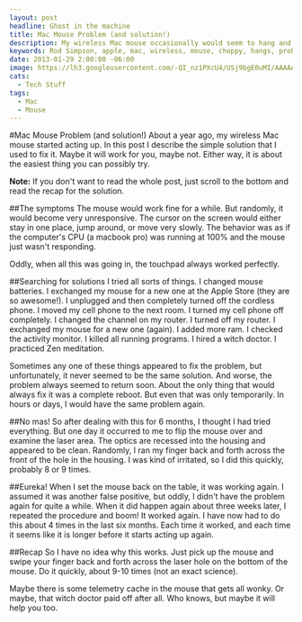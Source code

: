```yaml
---
layout: post
headline: Ghost in the machine
title: Mac Mouse Problem (and solution!)
description: My wireless Mac mouse occasionally would seem to hang and would become very choppy. Here is how I fixed it.
keywords: Rod Simpson, apple, mac, wireless, mouse, choppy, hangs, problem, solution
date: 2013-01-29 2:00:00 -06:00
image: https://lh3.googleusercontent.com/-QI_nz1PXcU4/USj9bgE0uMI/AAAAAAAAAm8/D8Uo3iqDS5Q/s800/photo.JPG
cats:
  - Tech Stuff
tags:
  - Mac
  - Mouse
---
```


#Mac Mouse Problem (and solution!)
About a year ago, my wireless Mac mouse started acting up. In this post I describe the simple solution that I used to fix it.  Maybe it will work for you, maybe not.  Either way, it is about the easiest thing you can possibly try.

**Note:** If you don't want to read the whole post, just scroll to the bottom and read the recap for the solution.

##The symptoms
The mouse would work fine for a while.  But randomly, it would become very unresponsive. The cursor on the screen would either stay in one place, jump around, or move very slowly. The behavior was as if the computer's CPU (a macbook pro) was running at 100% and the mouse just wasn't responding.

Oddly, when all this was going in, the touchpad always worked perfectly.

##Searching for solutions
I tried all sorts of things.  I changed mouse batteries.  I exchanged my mouse for a new one at the Apple Store (they are so awesome!). I unplugged and then completely turned off the cordless phone.  I moved my cell phone to the next room.  I turned my cell phone off completely.  I changed the channel on my router.  I turned off my router.  I exchanged my mouse for a new one (again). I added more ram.  I checked the activity monitor. I killed all running programs. I hired a witch doctor.  I practiced Zen meditation.

Sometimes any one of these things appeared to fix the problem, but unfortunately, it never seemed to be the same solution.  And worse, the problem always seemed to return soon. About the only thing that would always fix it was a complete reboot. But even that was only temporarily. In hours or days, I would have the same problem again.

##No mas!
So after dealing with this for 6 months, I thought I had tried everything.  But one day it occurred to me to flip the mouse over and examine the laser area.  The optics are recessed into the housing and appeared to be clean. Randomly, I ran my finger back and forth across the front of the hole in the housing.  I was kind of irritated, so I did this quickly, probably 8 or 9 times.

##Eureka!
When I set the mouse back on the table, it was working again.  I assumed it was another false positive, but oddly, I didn't have the problem again for quite a while.  When it did happen again about three weeks later, I repeated the procedure and boom!  It worked again.  I have now had to do this about 4 times in the last six months.  Each time it worked, and each time it seems like it is longer before it starts acting up again.

##Recap
So I have no idea why this works.  Just pick up the mouse and swipe your finger back and forth across the laser hole on the bottom of the mouse.  Do it quickly, about 9-10 times (not an exact science).

Maybe there is some telemetry cache in the mouse that gets all wonky.  Or maybe, that witch doctor paid off after all.  Who knows, but maybe it will help you too.




